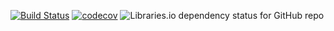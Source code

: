 [![Build Status](https://travis-ci.com/DrFaust92/S3-Maven-Plugin.svg?branch=master)](https://travis-ci.com/DrFaust92/S3-Maven-Plugin)
[![codecov](https://codecov.io/gh/DrFaust92/S3-Maven-Plugin/branch/master/graph/badge.svg)](https://codecov.io/gh/DrFaust92/S3-Maven-Plugin)
![Libraries.io dependency status for GitHub repo](https://img.shields.io/librariesio/github/drfaust92/S3-Maven-Plugin.svg)
